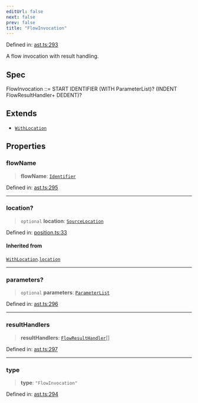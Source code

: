 ```yaml
---
editUrl: false
next: false
prev: false
title: "FlowInvocation"
---
```


Defined in: [ast.ts:293](https://github.com/rcs-agents/rcs-lang/blob/469fcdfdc8e17c47e6157264f59d88421628e7a2/packages/ast/src/ast.ts#L293)

A flow invocation with result handling.

## Spec

FlowInvocation ::= START IDENTIFIER (WITH ParameterList)? (INDENT FlowResultHandler+ DEDENT)?

## Extends

- [`WithLocation`](/api/ast/interfaces/withlocation/)

## Properties

### flowName

> **flowName**: [`Identifier`](/api/ast/interfaces/identifier/)

Defined in: [ast.ts:295](https://github.com/rcs-agents/rcs-lang/blob/469fcdfdc8e17c47e6157264f59d88421628e7a2/packages/ast/src/ast.ts#L295)

***

### location?

> `optional` **location**: [`SourceLocation`](/api/ast/interfaces/sourcelocation/)

Defined in: [position.ts:33](https://github.com/rcs-agents/rcs-lang/blob/469fcdfdc8e17c47e6157264f59d88421628e7a2/packages/ast/src/position.ts#L33)

#### Inherited from

[`WithLocation`](/api/ast/interfaces/withlocation/).[`location`](/api/ast/interfaces/withlocation/#location)

***

### parameters?

> `optional` **parameters**: [`ParameterList`](/api/ast/type-aliases/parameterlist/)

Defined in: [ast.ts:296](https://github.com/rcs-agents/rcs-lang/blob/469fcdfdc8e17c47e6157264f59d88421628e7a2/packages/ast/src/ast.ts#L296)

***

### resultHandlers

> **resultHandlers**: [`FlowResultHandler`](/api/ast/interfaces/flowresulthandler/)[]

Defined in: [ast.ts:297](https://github.com/rcs-agents/rcs-lang/blob/469fcdfdc8e17c47e6157264f59d88421628e7a2/packages/ast/src/ast.ts#L297)

***

### type

> **type**: `"FlowInvocation"`

Defined in: [ast.ts:294](https://github.com/rcs-agents/rcs-lang/blob/469fcdfdc8e17c47e6157264f59d88421628e7a2/packages/ast/src/ast.ts#L294)
